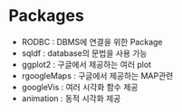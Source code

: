 # Packages

- RODBC : DBMS에 연결을 위한 Package
- sqldf : database의 문법을 사용 가능
- ggplot2 : 구글에서 제공하는 여러 plot
- rgoogleMaps : 구글에서 제공하는 MAP관련
- googleVis : 여러 시각화 함수 제공
- animation : 동적 시각화 제공

